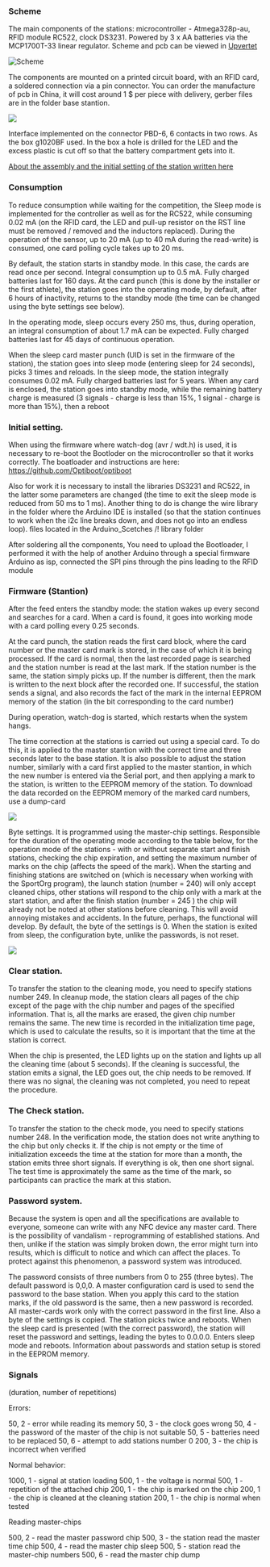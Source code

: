 ### Scheme

The main components of the stations: microcontroller - Atmega328p-au, RFID module RC522, clock DS3231. Powered by 3 x AA batteries via the MCP1700T-33 linear regulator. Scheme and pcb can be viewed in [Upvertet](https://upverter.com/AlexanderVolikov/a6d775cd45a22968/Sportiduino-MarkStantion/)

![Scheme](https://raw.githubusercontent.com/alexandervolikov/sportIDuino/master/Base%20station/Scheme.jpg)

The components are mounted on a printed circuit board, with an RFID card, a soldered connection via a pin connector. You can order the manufacture of pcb in China, it will cost around 1 $ per piece with delivery, gerber files are in the folder base stantion.

![](https://raw.githubusercontent.com/alexandervolikov/sportiduino/master/Base%20station/PCB.JPG)

Interface implemented on the connector PBD-6, 6 contacts in two rows. As the box g1020BF used. In the box a hole is drilled for the LED and the excess plastic is cut off so that the battery compartment gets into it.

[About the assembly and the initial setting of the station written here](https://github.com/alexandervolikov/sportiduino/blob/master/Doc/en/BaseStationAssembly.md)

### Consumption

To reduce consumption while waiting for the competition, the Sleep mode is implemented for the controller as well as for the RC522, while consuming 0.02 mA (on the RFID card, the LED and pull-up resistor on the RST line must be removed / removed and the inductors replaced). During the operation of the sensor, up to 20 mA (up to 40 mA during the read-write) is consumed, one card polling cycle takes up to 20 ms.

By default, the station starts in standby mode. In this case, the cards are read once per second. Integral consumption up to 0.5 mA. Fully charged batteries last for 160 days. At the card punch (this is done by the installer or the first athlete), the station goes into the operating mode, by default, after 6 hours of inactivity, returns to the standby mode (the time can be changed using the byte settings see below).

In the operating mode, sleep occurs every 250 ms, thus, during operation, an integral consumption of about 1.7 mA can be expected. Fully charged batteries last for 45 days of continuous operation.

When the sleep card master punch (UID is set in the firmware of the station), the station goes into sleep mode (entering sleep for 24 seconds), picks 3 times and reloads. In the sleep mode, the station integrally consumes 0.02 mA. Fully charged batteries last for 5 years. When any card is enclosed, the station goes into standby mode, while the remaining battery charge is measured (3 signals - charge is less than 15%, 1 signal - charge is more than 15%), then a reboot

### Initial setting.

When using the firmware where watch-dog (avr / wdt.h) is used, it is necessary to re-boot the Bootloder on the microcontroller so that it works correctly. The boatloader and instructions are here: https://github.com/Optiboot/optiboot

Also for work it is necessary to install the libraries DS3231 and RC522, in the latter some parameters are changed (the time to exit the sleep mode is reduced from 50 ms to 1 ms). Another thing to do is change the wire library in the folder where the Arduino IDE is installed (so that the station continues to work when the i2c line breaks down, and does not go into an endless loop). files located in the Arduino_Scetches /! library folder

After soldering all the components, You need to upload the Bootloader, I performed it with the help of another Arduino through a special firmware Arduino as isp, connected the SPI pins through the pins leading to the RFID module

### Firmware (Stantion)

After the feed enters the standby mode: the station wakes up every second and searches for a card. When a card is found, it goes into working mode with a card polling every 0.25 seconds.

At the card punch, the station reads the first card block, where the card number or the master card mark is stored, in the case of which it is being processed. If the card is normal, then the last recorded page is searched and the station number is read at the last mark. If the station number is the same, the station simply picks up. If the number is different, then the mark is written to the next block after the recorded one. If successful, the station sends a signal, and also records the fact of the mark in the internal EEPROM memory of the station (in the bit corresponding to the card number)

During operation, watch-dog is started, which restarts when the system hangs.

The time correction at the stations is carried out using a special card. To do this, it is applied to the master stantion with the correct time and three seconds later to the base station. It is also possible to adjust the station number, similarly with a card first applied to the master stantion, in which the new number is entered via the Serial port, and then applying a mark to the station, is written to the EEPROM memory of the station. To download the data recorded on the EEPROM memory of the marked card numbers, use a dump-card

![](https://raw.githubusercontent.com/alexandervolikov/sportiduino/master/Images/Stantion-blockscheme.png)

Byte settings. It is programmed using the master-chip settings. Responsible for the duration of the operating mode according to the table below, for the operation mode of the stations - with or without separate start and finish stations, checking the chip expiration, and setting the maximum number of marks on the chip (affects the speed of the mark). When the starting and finishing stations are switched on (which is necessary when working with the SportOrg program), the launch station (number = 240) will only accept cleaned chips, other stations will respond to the chip only with a mark at the start station, and after the finish station (number = 245 ) the chip will already not be noted at other stations before cleaning. This will avoid annoying mistakes and accidents. In the future, perhaps, the functional will develop. By default, the byte of the settings is 0. When the station is exited from sleep, the configuration byte, unlike the passwords, is not reset.

![](https://raw.githubusercontent.com/alexandervolikov/sportiduino/master/Images/Setting-byte2.PNG)

### Clear station.

To transfer the station to the cleaning mode, you need to specify stations number 249.
In cleanup mode, the station clears all pages of the chip except of the page with the chip number and pages of the specified information. That is, all the marks are erased, the given chip number remains the same. The new time is recorded in the initialization time page, which is used to calculate the results, so it is important that the time at the station is correct.

When the chip is presented, the LED lights up on the station and lights up all the cleaning time (about 5 seconds). If the cleaning is successful, the station emits a signal, the LED goes out, the chip needs to be removed. If there was no signal, the cleaning was not completed, you need to repeat the procedure.

### The Check station.

To transfer the station to the check mode, you need to specify stations number 248.
In the verification mode, the station does not write anything to the chip but only checks it. If the chip is not empty or the time of initialization exceeds the time at the station for more than a month, the station emits three short signals. If everything is ok, then one short signal.
The test time is approximately the same as the time of the mark, so participants can practice the mark at this station.

### Password system.
Because the system is open and all the specifications are available to everyone, someone can write with any NFC device any master card. There is the possibility of vandalism - reprogramming of established stations. And then, unlike if the station was simply broken down, the error might turn into results, which is difficult to notice and which can affect the places. To protect against this phenomenon, a password system was introduced.

The password consists of three numbers from 0 to 255 (three bytes). The default password is 0,0,0. A master configuration card is used to send the password to the base station. When you apply this card to the station marks, if the old password is the same, then a new password is recorded. All master-cards work only with the correct password in the first line. Also a byte of the settings is copied. The station picks twice and reboots. When the sleep card is presented (with the correct password), the station will reset the password and settings, leading the bytes to 0.0.0.0. Enters sleep mode and reboots. Information about passwords and station setup is stored in the EEPROM memory.

### Signals

(duration, number of repetitions)

Errors:

50, 2 - error while reading its memory
50, 3 - the clock goes wrong
50, 4 - the password of the master of the chip is not suitable
50, 5 - batteries need to be replaced
50, 6 - attempt to add stations number 0
200, 3 - the chip is incorrect when verified

Normal behavior:

1000, 1 - signal at station loading
500, 1 - the voltage is normal
500, 1 - repetition of the attached chip
200, 1 - the chip is marked on the chip
200, 1 - the chip is cleaned at the cleaning station
200, 1 - the chip is normal when tested

Reading master-chips

500, 2 - read the master password chip
500, 3 - the station read the master time chip
500, 4 - read the master chip sleep
500, 5 - station read the master-chip numbers
500, 6 - read the master chip dump
